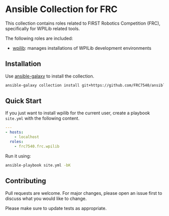 # Ansible Collection for FRC

This collection contains roles related to FIRST Robotics Competition (FRC),
specifically for WPILib related tools.

The following roles are included:

- [wpilib]: manages installations of WPILib development environments

[wpilib]: ./roles/wpilib/README.md

## Installation

Use [ansible-galaxy] to install the collection.

```bash
ansible-galaxy collection install git+https://github.com/FRC7540/ansible-collection-frc.git
```

[ansible-galaxy]:
  https://docs.ansible.com/ansible/devel/collections_guide/collections_installing.html

## Quick Start

If you just want to install wpilib for the current user, create a playbook
`site.yml` with the following content.

```yaml
---
- hosts:
    - localhost
  roles:
    - frc7540.frc.wpilib
```

Run it using:

```bash
ansible-playbook site.yml -bK
```

## Contributing

Pull requests are welcome. For major changes, please open an issue first to
discuss what you would like to change.

Please make sure to update tests as appropriate.

